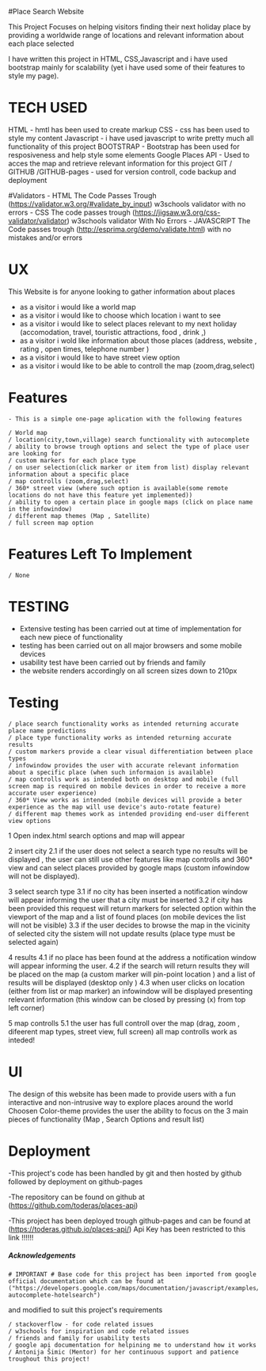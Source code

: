 #Place Search Website 

This Project Focuses on helping visitors finding their next holiday place by providing
a worldwide range of locations and relevant information about each place selected

I have written this project in HTML, CSS,Javascript and i have used bootstrap mainly for scalability (yet i have used some of their features to style my page).

# TECH USED

HTML
	- hmtl has been used to create markup
CSS
	- css has been used to style my content
Javascript 
	- i have used javascript to write pretty much all functionality of this project 
BOOTSTRAP
	- Bootstrap has been used for resposiveness and help style some elements 
Google Places API
	- Used to acces the map and retrieve relevant information for this project 
GIT / GITHUB /GITHUB-pages
	- used for version controll, code backup and deployment

#Validators
	- HTML 
		The Code Passes Trough (https://validator.w3.org/#validate_by_input) w3schools validator
		 with no errors 
	- CSS
		The code passes trough (https://jigsaw.w3.org/css-validator/validator) w3schools validator
		 With No Errors
	- JAVASCRIPT
		The Code passes trough (http://esprima.org/demo/validate.html) with no mistakes and/or errors
# UX

This Website is for anyone looking to gather information about places 

- as a visitor i would like a world map 
- as a visitor i would like to choose which location i want to see
- as a visitor i would like to select places relevant to my next holiday (accomodation, travel, touristic attractions, food , drink ,)
- as a visitor i wold like information about those places (address, website , rating , open times, telephone number )
- as a visitor i would like to have street view option
- as a visitor i would like to be able to controll the map (zoom,drag,select)


# Features

	- This is a simple one-page aplication with the following features

	/ World map 
	/ location(city,town,village) search functionality with autocomplete 
	/ ability to browse trough options and select the type of place user are looking for 
	/ custom markers for each place type
	/ on user selection(click marker or item from list) display relevant information about a specific place 
	/ map controlls (zoom,drag,select)
	/ 360* street view (where such option is available(some remote locations do not have this feature yet implemented))
	/ ability to open a certain place in google maps (click on place name in the infowindow)
	/ different map themes (Map , Satellite)
	/ full screen map option 


# Features Left To Implement
	/ None

# TESTING

- Extensive testing has been carried out at time of implementation for each new piece of functionality
- testing has been carried out on all major browsers and some mobile devices
- usability test have been carried out by friends and family 
- the website renders accordingly on all screen sizes down to 210px

#  Testing 
	/ place search functionality works as intended returning accurate place name predictions 
	/ place type functionality works as intended returning accurate results
	/ custom markers provide a clear visual differentiation between place types
	/ infowindow provides the user with accurate relevant information about a specific place (when such informaion is available)
	/ map controlls work as intended both on desktop and mobile (full screen map is required on mobile devices in order to receive a more accurate user experience)
	/ 360* View works as intended (mobile devices will provide a beter experience as the map will use device's auto-rotate feature)
	/ different map themes work as intended providing end-user different view options
1 Open index.html 
 search options and map will appear 
 
2 insert city 
2.1 if the user does not select a search type no results will be displayed , the user can still use other features like map controlls and 360* view and can select places provided by google maps (custom infowindow will not be displayed).

3 select search type 
3.1 if no city has been inserted a notification window will appear informing the user that a city must be inserted
3.2 if city has been provided this request will return markers for selected option within the viewport of the map and a list of found places (on mobile devices the list will not be visible)
3.3 if the user decides to browse the map in the vicinity of selected city the sistem will not update results (place type must be selected again)

4 results 
4.1 if no place has been found at the address a notification window will appear informing the user.
4.2 if the search will return results they will be placed on the map (a custom marker will pin-point location ) and a list of results will be displayed (desktop only )
4.3 when user clicks on location (either from list or map marker) an infowindow will be displayed presenting relevant information (this window can be closed by pressing (x) from top left corner)

5 map controlls 
5.1 the user has full controll over the map (drag, zoom , difeerent map types, street view, full screen)
all map controlls work as inteded!

# UI

 The design of this website has been made to provide users with a fun interactive and non-intrusive way to explore places around the world 
 Choosen Color-theme provides the user the ability to focus on the 3 main pieces of functionality (Map , Search Options and result list)
 
	
# Deployment

-This project's code has been handled by git and then hosted by github followed by deployment on github-pages


-The repository can be found on github at  (https://github.com/toderas/places-api)

-This project has been deployed trough github-pages and can be found at  (https://toderas.github.io/places-api/)
Api Key has been restricted to this link !!!!!!

##### Acknowledgements ####

	# IMPORTANT # Base code for this project has been imported from google official documentation which can be found at ("https://developers.google.com/maps/documentation/javascript/examples/places-autocomplete-hotelsearch") 
and modified to suit this project's requirements 


	/ stackoverflow - for code related issues 
	/ w3schools for inspiration and code related issues 
	/ friends and family for usability tests 
	/ google api documentation for helpining me to understand how it works 
	/ Antonija Šimic (Mentor) for her continuous support and patience troughout this project!



